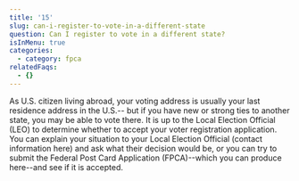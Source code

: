 ```yaml
---
title: '15'
slug: can-i-register-to-vote-in-a-different-state
question: Can I register to vote in a different state?
isInMenu: true
categories:
  - category: fpca
relatedFaqs:
  - {}
---
```

As  U.S. citizen living abroad, your voting address is usually your last residence address in the U.S.-- but if you have new or strong ties to another state, you may be able to vote there. It is up to the Local Election Official (LEO) to determine whether to accept your voter registration application. You can explain your situation to your Local Election Official (contact information here) and ask what their decision would be, or you can try to submit the Federal Post Card Application (FPCA)--which you can produce here--and see if it is accepted.
